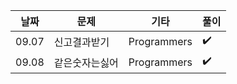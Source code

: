 | 날짜  | 문제           | 기타        | 풀이               |
| ----- | -------------- | ----------- | ------------------ |
| 09.07 | 신고결과받기   | Programmers | :heavy_check_mark: |
| 09.08 | 같은숫자는싫어 | Programmers | :heavy_check_mark: |
